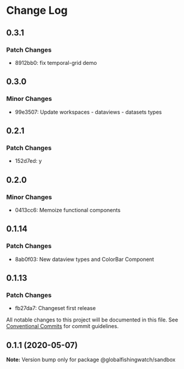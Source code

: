 # Change Log

## 0.3.1

### Patch Changes

- 8912bb0: fix temporal-grid demo

## 0.3.0

### Minor Changes

- 99e3507: Update workspaces - dataviews - datasets types

## 0.2.1

### Patch Changes

- 152d7ed: y

## 0.2.0

### Minor Changes

- 0413cc6: Memoize functional components

## 0.1.14

### Patch Changes

- 8ab0f03: New dataview types and ColorBar Component

## 0.1.13

### Patch Changes

- fb27da7: Changeset first release

All notable changes to this project will be documented in this file.
See [Conventional Commits](https://conventionalcommits.org) for commit guidelines.

## 0.1.1 (2020-05-07)

**Note:** Version bump only for package @globalfishingwatch/sandbox
